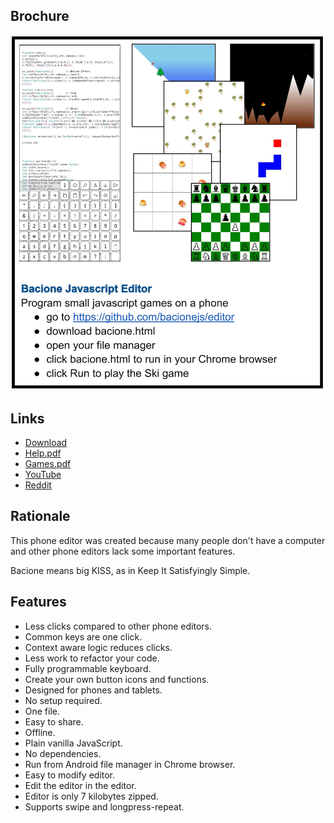 ## Brochure

[![Info](README.JPG)](bacione.html)

## Links

- [Download](bacione.html)
- [Help.pdf](Help.pdf)
- [Games.pdf](Games.pdf)
- [YouTube](http://www.youtube.com/@bacionejs)
- [Reddit](https://www.reddit.com/r/bacionejs)

## Rationale

This phone editor was created because many people don't have a computer and other phone editors lack some important features.

Bacione means big KISS, as in Keep It Satisfyingly Simple.

## Features

- Less clicks compared to other phone editors.
- Common keys are one click.
- Context aware logic reduces clicks.
- Less work to refactor your code.
- Fully programmable keyboard.
- Create your own button icons and functions.
- Designed for phones and tablets.
- No setup required.
- One file.
- Easy to share.
- Offline.
- Plain vanilla JavaScript.
- No dependencies.
- Run from Android file manager in Chrome browser.
- Easy to modify editor.
- Edit the editor in the editor.
- Editor is only 7 kilobytes zipped.
- Supports swipe and longpress-repeat.
